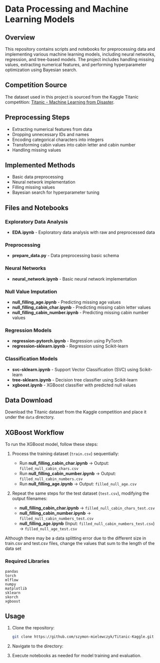 # Data Processing and Machine Learning Models

## Overview

This repository contains scripts and notebooks for preprocessing data and implementing various machine learning models, including neural networks, regression, and tree-based models. The project includes handling missing values, extracting numerical features, and performing hyperparameter optimization using Bayesian search.

## Competition Source

The dataset used in this project is sourced from the Kaggle Titanic competition: [Titanic - Machine Learning from Disaster](https://www.kaggle.com/competitions/titanic/data).

## Preprocessing Steps

- Extracting numerical features from data
- Dropping unnecessary IDs and names
- Encoding categorical characters into integers
- Transforming cabin values into cabin letter and cabin number
- Handling missing values

## Implemented Methods

- Basic data preprocessing
- Neural network implementation
- Filling missing values
- Bayesian search for hyperparameter tuning

## Files and Notebooks

### Exploratory Data Analysis

- **EDA.ipynb** - Exploratory data analysis with raw and preprocessed data

### Preprocessing

- **prepare\_data.py** - Data preprocessing basic schema

### Neural Networks

- **neural\_network.ipynb** - Basic neural network implementation

### Null Value Imputation

- **null\_filling\_age.ipynb** - Predicting missing age values
- **null\_filling\_cabin\_char.ipynb** - Predicting missing cabin letter values
- **null\_filling\_cabin\_number.ipynb** - Predicting missing cabin number values

### Regression Models

- **regression-pytorch.ipynb** - Regression using PyTorch
- **regression-sklearn.ipynb** - Regression using Scikit-learn

### Classification Models

- **svc-sklearn.ipynb** - Support Vector Classification (SVC) using Scikit-learn
- **tree-sklearn.ipynb** - Decision tree classifier using Scikit-learn
- **xgboost.ipynb** - XGBoost classifier with predicted null values

## Data Download

Download the Titanic dataset from the Kaggle competition and place it under the `data` directory.

## XGBoost Workflow

To run the XGBoost model, follow these steps:

1. Process the training dataset (`train.csv`) sequentially:
   - Run **null_filling_cabin_char.ipynb** → Output: `filled_null_cabin_chars.csv`
   - Run **null_filling_cabin_number.ipynb** → Output: `filled_null_cabin_numbers.csv`
   - Run **null_filling_age.ipynb** → Output: `filled_null_age.csv`

2. Repeat the same steps for the test dataset (`test.csv`), modifying the output filenames:
   - **null_filling_cabin_char.ipynb** → `filled_null_cabin_chars_test.csv`
   - **null_filling_cabin_number.ipynb** → `filled_null_cabin_numbers_test.csv`
   - **null_filling_age.ipynb** (Input: `filled_null_cabin_numbers_test.csv`) → `filled_null_age_test.csv`

Although there may be a data splitting error due to the different size in train.csv and test.csv files, change the values ​​that sum to the length of the data set

### Required Libraries

```
pandas
torch
mlflow
numpy
matplotlib
sklearn
skorch
xgboost
```

## Usage

1. Clone the repository:
   ```bash
   git clone https://github.com/szymon-mielewczyk/Titanic-Kaggle.git
   ```
2. Navigate to the directory:

3. Execute notebooks as needed for model training and evaluation.
